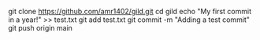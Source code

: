 git clone https://github.com/amr1402/gild.git
cd gild
echo "My first commit in a year!" >> test.txt
git add test.txt
git commit -m "Adding a test commit"
git push origin main
